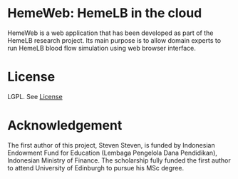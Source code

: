 # HemeWeb: HemeLB in the cloud

HemeWeb is a web application that has been developed as part of the
HemeLB research project. Its main purpose is to allow domain experts to
run HemeLB blood flow simulation using web browser interface.

# License
LGPL. See [License](./LICENSE)

# Acknowledgement

The first author of this project, Steven Steven, is funded by Indonesian
Endowment Fund for Education (Lembaga Pengelola Dana Pendidikan),
Indonesian Ministry of Finance.
The scholarship fully funded the first author to attend University of
Edinburgh to pursue his MSc degree.
